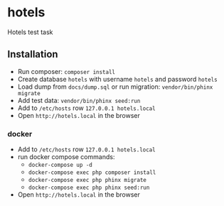 # hotels
Hotels test task

## Installation

- Run composer: `composer install`
- Create database `hotels` with username `hotels` and password `hotels`
- Load dump from `docs/dump.sql` or run migration: `vendor/bin/phinx migrate`
- Add test data: `vendor/bin/phinx seed:run`
- Add to `/etc/hosts` row `127.0.0.1 hotels.local`
- Open `http://hotels.local` in the browser 

### docker

- Add to `/etc/hosts` row `127.0.0.1 hotels.local`
- run docker compose commands:
  - `docker-compose up -d`
  - `docker-compose exec php composer install` 
  - `docker-compose exec php phinx migrate` 
  - `docker-compose exec php phinx seed:run` 
- Open `http://hotels.local` in the browser 

